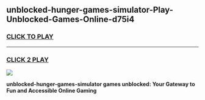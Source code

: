 
## unblocked-hunger-games-simulator-Play-Unblocked-Games-Online-d75i4
<h3>
<a href="https://premium76.site?title=unblocked-hunger-games-simulator&ref=24A">CLICK TO PLAY</a></h3>
<hr>

<h3>
<a href="https://premium76.site?title=unblocked-hunger-games-simulator&ref=24A">CLICK 2 PLAY</a>
  
</h3>

<a href="https://premium76.site?title=unblocked-hunger-games-simulator&ref=24A"><img src="https://clearcache.store/games.png"></a>


**unblocked-hunger-games-simulator games unblocked: Your Gateway to Fun and Accessible Online Gaming**
